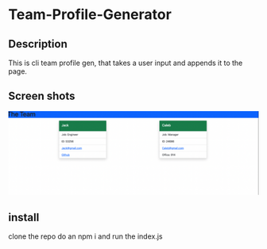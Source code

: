 # Team-Profile-Generator

## Description
This is cli team profile gen, that takes a user input and appends it to the page.


## Screen shots

![Alt text](screenshot.png)

## install

clone the repo do an npm i and run the index.js
